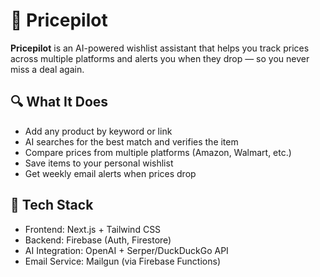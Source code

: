 # 🛫 Pricepilot

**Pricepilot** is an AI-powered wishlist assistant that helps you track prices across multiple platforms and alerts you when they drop — so you never miss a deal again.

## 🔍 What It Does

- Add any product by keyword or link
- AI searches for the best match and verifies the item
- Compare prices from multiple platforms (Amazon, Walmart, etc.)
- Save items to your personal wishlist
- Get weekly email alerts when prices drop

## 🚀 Tech Stack

- Frontend: Next.js + Tailwind CSS
- Backend: Firebase (Auth, Firestore)
- AI Integration: OpenAI + Serper/DuckDuckGo API
- Email Service: Mailgun (via Firebase Functions)


